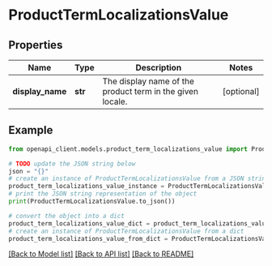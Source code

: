 # ProductTermLocalizationsValue


## Properties

Name | Type | Description | Notes
------------ | ------------- | ------------- | -------------
**display_name** | **str** | The display name of the product term in the given locale. | [optional] 

## Example

```python
from openapi_client.models.product_term_localizations_value import ProductTermLocalizationsValue

# TODO update the JSON string below
json = "{}"
# create an instance of ProductTermLocalizationsValue from a JSON string
product_term_localizations_value_instance = ProductTermLocalizationsValue.from_json(json)
# print the JSON string representation of the object
print(ProductTermLocalizationsValue.to_json())

# convert the object into a dict
product_term_localizations_value_dict = product_term_localizations_value_instance.to_dict()
# create an instance of ProductTermLocalizationsValue from a dict
product_term_localizations_value_from_dict = ProductTermLocalizationsValue.from_dict(product_term_localizations_value_dict)
```
[[Back to Model list]](../README.md#documentation-for-models) [[Back to API list]](../README.md#documentation-for-api-endpoints) [[Back to README]](../README.md)


